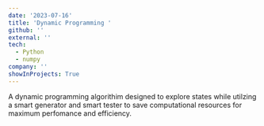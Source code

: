 ```yaml
---
date: '2023-07-16'
title: 'Dynamic Programming '
github: ''
external: ''
tech:
  - Python
  - numpy
company: ''
showInProjects: True
---
```


A dynamic programming algorithim designed to explore states while utilzing a smart generator and smart tester to save computational resources for maximum perfomance and efficiency.
